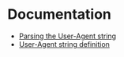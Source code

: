 # Documentation

- [Parsing the User-Agent string](Parsing_UA.md)
- [User-Agent string definition](user_agent.md)
